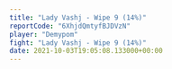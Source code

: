 ```yaml
---
title: "Lady Vashj - Wipe 9 (14%)"
reportCode: "6XhjdQmtyfBJDVzN"
player: "Demypom"
fight: "Lady Vashj - Wipe 9 (14%)"
date: 2021-10-03T19:05:08.133000+00:00
---
```

